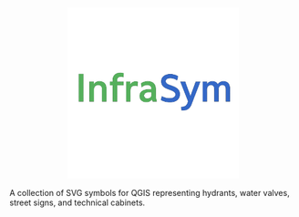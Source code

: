 <p align="center">
  <img src="assets/InfraSym_logo.png?raw=true" alt="InfraSym Logo" width="300">
</p>

A collection of SVG symbols for QGIS representing hydrants, water valves, street signs, and technical cabinets.
